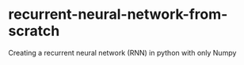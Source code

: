 # recurrent-neural-network-from-scratch
Creating a recurrent neural network (RNN) in python with only Numpy

